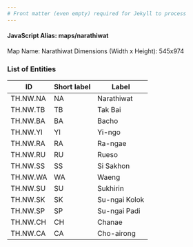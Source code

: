 ```yaml
---
# Front matter (even empty) required for Jekyll to process
---
```


#### JavaScript Alias: maps/narathiwat

Map Name: Narathiwat
Dimensions (Width x Height): 545x974

### List of Entities

| ID       | Short label | Label         |
| -------- | ----------- | ------------- |
| TH.NW.NA | NA          | Narathiwat    |
| TH.NW.TB | TB          | Tak Bai       |
| TH.NW.BA | BA          | Bacho         |
| TH.NW.YI | YI          | Yi-ngo        |
| TH.NW.RA | RA          | Ra-ngae       |
| TH.NW.RU | RU          | Rueso         |
| TH.NW.SS | SS          | Si Sakhon     |
| TH.NW.WA | WA          | Waeng         |
| TH.NW.SU | SU          | Sukhirin      |
| TH.NW.SK | SK          | Su-ngai Kolok |
| TH.NW.SP | SP          | Su-ngai Padi  |
| TH.NW.CH | CH          | Chanae        |
| TH.NW.CA | CA          | Cho-airong    |
